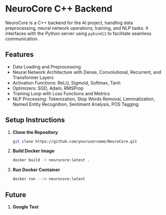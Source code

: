 # NeuroCore C++ Backend

NeuroCore is a C++ backend for the AI project, handling data preprocessing, neural network operations, training, and NLP tasks. It interfaces with the Python server using `pybind11` to facilitate seamless communication.

## Features

- Data Loading and Preprocessing
- Neural Network Architecture with Dense, Convolutional, Recurrent, and Transformer Layers
- Activation Functions: ReLU, Sigmoid, Softmax, Tanh
- Optimizers: SGD, Adam, RMSProp
- Training Loop with Loss Functions and Metrics
- NLP Processing: Tokenization, Stop Words Removal, Lemmatization, Named Entity Recognition, Sentiment Analysis, POS Tagging

## Setup Instructions

1. **Clone the Repository**
   ```bash
   git clone https://github.com/yourusername/NeuroCore.git
2. **Build Docker Image**
   ```bash
   docker build -t neurocore:latest .
3. **Run Docker Container**
   ```bash
   docker run --rm neurocore:latest

## Future
1. **Google Test**
